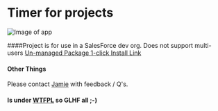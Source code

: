 # Timer for projects

![Image of app](http://i.imgur.com/pE3TD8v.png)


####Project is for use in a SalesForce dev org. Does not support multi-users
[Un-managed Package 1-click Install Link](https://login.salesforce.com/packaging/installPackage.apexp?p0=04t61000000gUBz)

#### Other Things

Please contact [Jamie](mailto:i@jamiesmiths.com) with feedback / Q's.

#### Is under [WTFPL](http://www.wtfpl.net/txt/copying/) so GLHF all ;-)